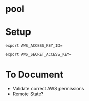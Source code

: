 # pool

# Setup

```
export AWS_ACCESS_KEY_ID=
```

```
export AWS_SECRET_ACCESS_KEY=
```

# To Document

- Validate correct AWS permissions
- Remote State?
